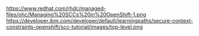 https://www.redhat.com/rhdc/managed-files/ohc/Managing%20SCCs%20in%20OpenShift-1.png
https://developer.ibm.com/developer/default/learningpaths/secure-context-constraints-openshift/scc-tutorial/images/top-level.png